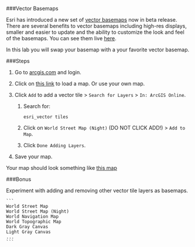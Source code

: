 ###Vector Basemaps

Esri has introduced a new set of [vector basemaps](http://www.arcgis.com/home/search.html?q=owner:esri_vector) now in beta release. There are several benefits to vector basemaps including high-res displays, smaller and easier to update and the ability to customize the look and feel of the basemaps. You can see them live [here](http://www.arcgis.com/home/search.html?q=owner:esri_vector).

In this lab you will swap your basemap with a your favorite vector basemap.

###Steps

1. Go to [arcgis.com](http://www.arcgis.com) and login.

2. Click on [this link](http://www.arcgis.com/home/webmap/viewer.html?webmap=6dd14f639f784ff692327d8f4b3eb00a) to load a map. Or use your own map.

3. Click `Add` to add a vector tile > `Search for Layers` > `In: ArcGIS Online`.

	1. Search for:

		```
		esri_vector tiles
		```
		
	2. Click on `World Street Map (Night)` (DO NOT CLICK ADD!) > ```Add to Map```.

	3. Click `Done Adding Layers`.
 
4. Save your map.

Your map should look something like [this map](http://www.arcgis.com/home/webmap/viewer.html?webmap=11e2285a131540f792c58565db996b4b)

###Bonus

Experiment with adding and removing other vector tile layers as basemaps.
 		
	```
	World Street Map
	World Street Map (Night)
	World Navigation Map
	World Topographic Map
	Dark Gray Canvas
	Light Gray Canvas
	...
	```